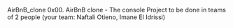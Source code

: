 AirBnB_clone
0x00. AirBnB clone - The console
Project to be done in teams of 2 people (your team: Naftali Otieno, Imane El Idrissi)
